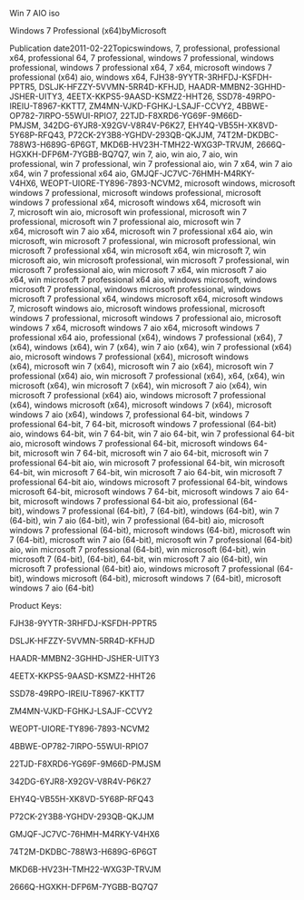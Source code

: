 Win 7 AIO iso 

Windows 7 Professional (x64)byMicrosoft

Publication date2011-02-22Topicswindows, 7, professional, professional x64, professional 64, 7 professional, windows 7 professional, windows professional, windows 7 professional x64, 7 x64, microsoft windows 7 professional (x64) aio, windows x64, FJH38-9YYTR-3RHFDJ-KSFDH-PPTR5, DSLJK-HFZZY-5VVMN-5RR4D-KFHJD, HAADR-MMBN2-3GHHD-JSHER-UITY3, 4EETX-KKPS5-9AASD-KSMZ2-HHT26, SSD78-49RPO-IREIU-T8967-KKTT7, ZM4MN-VJKD-FGHKJ-LSAJF-CCVY2, 4BBWE-OP782-7IRPO-55WUI-RPIO7, 22TJD-F8XRD6-YG69F-9M66D-PMJSM, 342DG-6YJR8-X92GV-V8R4V-P6K27, EHY4Q-VB55H-XK8VD-5Y68P-RFQ43, P72CK-2Y3B8-YGHDV-293QB-QKJJM, 74T2M-DKDBC-788W3-H689G-6P6GT, MKD6B-HV23H-TMH22-WXG3P-TRVJM, 2666Q-HGXKH-DFP6M-7YGBB-BQ7Q7, win 7, aio, win aio, 7 aio, win professional, win 7 professional, win 7 professional aio, win 7 x64, win 7 aio x64, win 7 professional x64 aio, GMJQF-JC7VC-76HMH-M4RKY-V4HX6, WEOPT-UIORE-TY896-7893-NCVM2, microsoft windows, microsoft windows 7 professional, microsoft windows professional, microsoft windows 7 professional x64, microsoft windows x64, microsoft win 7, microsoft win aio, microsoft win professional, microsoft win 7 professional, microsoft win 7 professional aio, microsoft win 7 x64, microsoft win 7 aio x64, microsoft win 7 professional x64 aio, win microsoft, win microsoft 7 professional, win microsoft professional, win microsoft 7 professional x64, win microsoft x64, win microsoft 7, win microsoft aio, win microsoft professional, win microsoft 7 professional, win microsoft 7 professional aio, win microsoft 7 x64, win microsoft 7 aio x64, win microsoft 7 professional x64 aio, windows microsoft, windows microsoft 7 professional, windows microsoft professional, windows microsoft 7 professional x64, windows microsoft x64, microsoft windows 7, microsoft windows aio, microsoft windows professional, microsoft windows 7 professional, microsoft windows 7 professional aio, microsoft windows 7 x64, microsoft windows 7 aio x64, microsoft windows 7 professional x64 aio, professional (x64), windows 7 professional (x64), 7 (x64), windows (x64), win 7 (x64), win 7 aio (x64), win 7 professional (x64) aio, microsoft windows 7 professional (x64), microsoft windows (x64), microsoft win 7 (x64), microsoft win 7 aio (x64), microsoft win 7 professional (x64) aio, win microsoft 7 professional (x64), x64, (x64), win microsoft (x64), win microsoft 7 (x64), win microsoft 7 aio (x64), win microsoft 7 professional (x64) aio, windows microsoft 7 professional (x64), windows microsoft (x64), microsoft windows 7 (x64), microsoft windows 7 aio (x64), windows 7, professional 64-bit, windows 7 professional 64-bit, 7 64-bit, microsoft windows 7 professional (64-bit) aio, windows 64-bit, win 7 64-bit, win 7 aio 64-bit, win 7 professional 64-bit aio, microsoft windows 7 professional 64-bit, microsoft windows 64-bit, microsoft win 7 64-bit, microsoft win 7 aio 64-bit, microsoft win 7 professional 64-bit aio, win microsoft 7 professional 64-bit, win microsoft 64-bit, win microsoft 7 64-bit, win microsoft 7 aio 64-bit, win microsoft 7 professional 64-bit aio, windows microsoft 7 professional 64-bit, windows microsoft 64-bit, microsoft windows 7 64-bit, microsoft windows 7 aio 64-bit, microsoft windows 7 professional 64-bit aio, professional (64-bit), windows 7 professional (64-bit), 7 (64-bit), windows (64-bit), win 7 (64-bit), win 7 aio (64-bit), win 7 professional (64-bit) aio, microsoft windows 7 professional (64-bit), microsoft windows (64-bit), microsoft win 7 (64-bit), microsoft win 7 aio (64-bit), microsoft win 7 professional (64-bit) aio, win microsoft 7 professional (64-bit), win microsoft (64-bit), win microsoft 7 (64-bit), (64-bit), 64-bit, win microsoft 7 aio (64-bit), win microsoft 7 professional (64-bit) aio, windows microsoft 7 professional (64-bit), windows microsoft (64-bit), microsoft windows 7 (64-bit), microsoft windows 7 aio (64-bit)

Product Keys:

FJH38-9YYTR-3RHFDJ-KSFDH-PPTR5

DSLJK-HFZZY-5VVMN-5RR4D-KFHJD

HAADR-MMBN2-3GHHD-JSHER-UITY3

4EETX-KKPS5-9AASD-KSMZ2-HHT26

SSD78-49RPO-IREIU-T8967-KKTT7

ZM4MN-VJKD-FGHKJ-LSAJF-CCVY2

WEOPT-UIORE-TY896-7893-NCVM2

4BBWE-OP782-7IRPO-55WUI-RPIO7

22TJD-F8XRD6-YG69F-9M66D-PMJSM

342DG-6YJR8-X92GV-V8R4V-P6K27

EHY4Q-VB55H-XK8VD-5Y68P-RFQ43

P72CK-2Y3B8-YGHDV-293QB-QKJJM

GMJQF-JC7VC-76HMH-M4RKY-V4HX6

74T2M-DKDBC-788W3-H689G-6P6GT

MKD6B-HV23H-TMH22-WXG3P-TRVJM

2666Q-HGXKH-DFP6M-7YGBB-BQ7Q7

